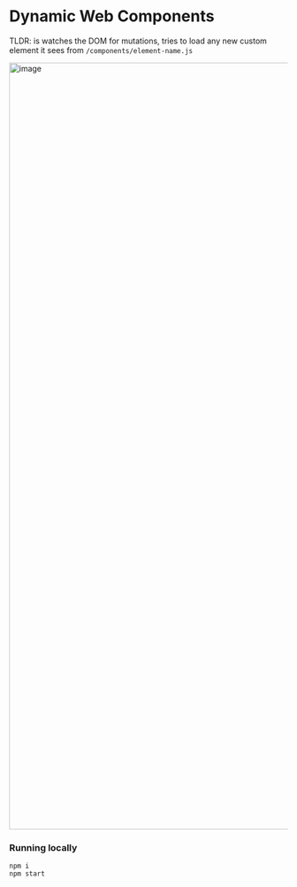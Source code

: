 # Dynamic Web Components

TLDR: is watches the DOM for mutations, tries to load any new custom element it sees from `/components/element-name.js`

<img width="1386" alt="image" src="https://github.com/user-attachments/assets/fa8eba2b-2d29-49c8-b1d4-41d1650a333d" />

### Running locally
```
npm i
npm start
```

